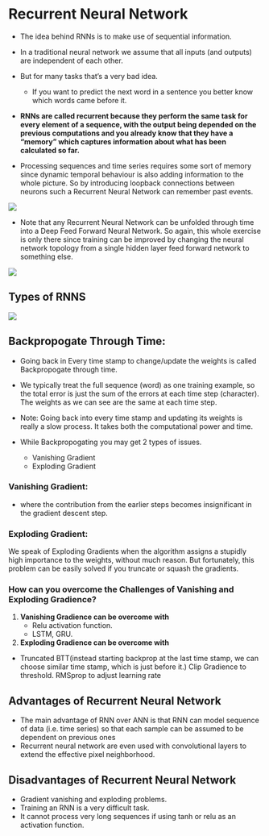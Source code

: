 # Recurrent Neural Network
* The idea behind RNNs is to make use of sequential information. 
* In a traditional neural network we assume that all inputs (and outputs) are independent of each other. 
* But for many tasks that’s a very bad idea. 
    * If you want to predict the next word in a sentence you better know which words came before it. 
* **RNNs are called recurrent because they perform the same task for every element of a sequence, with the output being depended on the previous computations and you already know that they have a “memory” which captures information about what has been calculated so far.**

* Processing sequences and time series requires some sort of memory since dynamic temporal behaviour is also adding information to the whole picture. So by
introducing loopback connections between neurons such a Recurrent Neural Network can remember past events.


<img src="https://github.com/iAmKankan/Deep-Learning/blob/master/RNN/rnn2.png?raw=true">

* Note that any Recurrent Neural Network can be unfolded through time into a Deep Feed Forward Neural Network. So again, this whole exercise is only there since
training can be improved by changing the neural network topology from a single hidden layer feed forward network to something else.

<img src="https://github.com/iAmKankan/Deep-Learning/blob/master/RNN/rnn3.png?raw=true">
 
## Types of RNNS
<img src="https://github.com/iAmKankan/Deep-Learning/blob/master/RNN/types%20of%20rnn.png?raw=true">



## Backpropogate Through Time:
* Going back in Every time stamp to change/update the weights is called Backpropogate through time.
* We typically treat the full sequence (word) as one training example, so the total error is just the sum of the errors at each time step (character). The weights as we can see are the same at each time step.
* Note: Going back into every time stamp and updating its weights is really a slow process. It takes both the computational power and time.

* While Backpropogating you may get 2 types of issues.
    * Vanishing Gradient
    * Exploding Gradient
    
    
    
### Vanishing Gradient:
* where the contribution from the earlier steps becomes insignificant in the gradient descent step.

### Exploding Gradient:
We speak of Exploding Gradients when the algorithm assigns a stupidly high importance to the weights, without much reason. But fortunately, this problem can be easily solved if you truncate or squash the gradients.


### How can you overcome the Challenges of Vanishing and Exploding Gradience?
1. **Vanishing Gradience can be overcome with**
    * Relu activation function.
    * LSTM, GRU.
2. **Exploding Gradience can be overcome with**
* Truncated BTT(instead starting backprop at the last time stamp, we can choose similar time stamp, which is just before it.)
Clip Gradience to threshold.
RMSprop to adjust learning rate



## Advantages of Recurrent Neural Network
* The main advantage of RNN over ANN is that RNN can model sequence of data (i.e. time series) so that each sample can be assumed to be dependent on previous ones
* Recurrent neural network are even used with convolutional layers to extend the effective pixel neighborhood.

## Disadvantages of Recurrent Neural Network
* Gradient vanishing and exploding problems.
* Training an RNN is a very difficult task.
* It cannot process very long sequences if using tanh or relu as an activation function.
